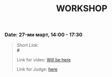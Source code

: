 <h1 align="center">WORKSHOP</h1>
    <br>

<h3>Date: 27-ми март, 14:00 - 17:30</h3>

<blockquote>
    <p>
        <i>
            Short Link: <br> 
            <b>
                #
            </b> 
        </i>
    </p>
    <p>
        Link for video: 
        <a href="#">Will be here</a>
    </p>
        <p>
        Link for Judge: 
        <a href="#">here</a>
    </p>
</blockquote>

